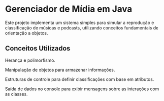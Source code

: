 <h1>Gerenciador de Mídia em Java</h1>

Este projeto implementa um sistema simples para simular a reprodução e classificação de músicas e podcasts, utilizando conceitos fundamentais de orientação a objetos.

<h2>Conceitos Utilizados</h2>

Herança e polimorfismo.

Manipulação de objetos para armazenar informações.

Estruturas de controle para definir classificações com base em atributos.

Saída de dados no console para exibir mensagens sobre as interações com as classes.

